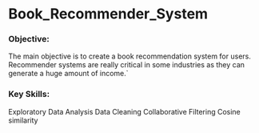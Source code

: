 # Book_Recommender_System

### Objective: 

The main objective is to create a book recommendation system for users. Recommender systems are really critical in some industries as they can generate a huge amount of income.`

### Key Skills: 
Exploratory Data Analysis 
Data Cleaning 
Collaborative Filtering
Cosine similarity
